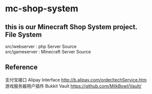 mc-shop-system
==============
  this is our Minecraft Shop System project.<br />
File System
--------------
  src/webserver : php Server Source<br />
  src/gameserver : Minecraft Server Source<br />

Reference
--------------
  支付宝接口 Alipay Interface http://b.alipay.com/order/techService.htm<br />
  游戏服务器用户插件 Bukkit Vault https://github.com/MilkBowl/Vault/<br />